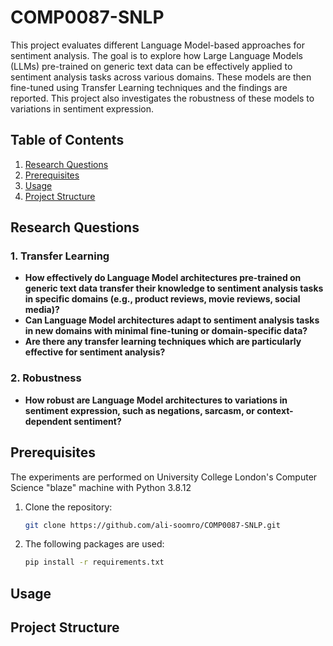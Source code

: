 # COMP0087-SNLP


This project evaluates different Language Model-based approaches for sentiment analysis. The goal is to explore how Large Language Models (LLMs) pre-trained on generic text data can be effectively applied to sentiment analysis tasks across various domains. These models are then fine-tuned using Transfer Learning techniques and the findings are reported. This project also investigates the robustness of these models to variations in sentiment expression.

## Table of Contents

1. [Research Questions](#research-questions)
2. [Prerequisites](#prerequisites)
3. [Usage](#usage)
4. [Project Structure](#project-structure)

## Research Questions

### 1. Transfer Learning
- **How effectively do Language Model architectures pre-trained on generic text data transfer their knowledge to sentiment analysis tasks in specific domains (e.g., product reviews, movie reviews, social media)?**
- **Can Language Model architectures adapt to sentiment analysis tasks in new domains with minimal fine-tuning or domain-specific data?**
- **Are there any transfer learning techniques which are particularly effective for sentiment analysis?**

### 2. Robustness
- **How robust are Language Model architectures to variations in sentiment expression, such as negations, sarcasm, or context-dependent sentiment?**

## Prerequisites

The experiments are performed on University College London's Computer Science "blaze" machine with Python 3.8.12

1. Clone the repository:

   ```bash
   git clone https://github.com/ali-soomro/COMP0087-SNLP.git
   
2. The following packages are used:

   ```bash
   pip install -r requirements.txt

## Usage

## Project Structure
